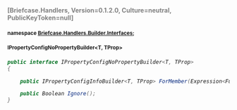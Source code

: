 <h4 style='color: gray;margin:0; padding:0;'> [Briefcase.Handlers, Version=0.1.2.0, Culture=neutral, PublicKeyToken=null]</h4>

#### <small>namespace [Briefcase.Handlers.Builder.Interfaces](../Namespace/Briefcase.Handlers.Builder.Interfaces.md);</small>

#### <small>IPropertyConfigNoPropertyBuilder<T, TProp></small>

<i>

```csharp
public interface IPropertyConfigNoPropertyBuilder<T, TProp>
{

	public IPropertyConfigInfoBuilder<T, TProp> ForMember(Expression<Func<T, TProp>> expression, String description= ); 

	public Boolean Ignore(); 
}
```

</i>
